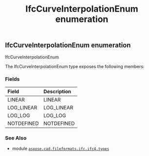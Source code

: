 ﻿---
title: IfcCurveInterpolationEnum enumeration
second_title: Aspose.CAD for Python via .NET API References
description: 
type: docs
weight: 2410
url: /python-net/aspose.cad.fileformats.ifc.ifc4.types/ifccurveinterpolationenum/
is_root: false
---

## IfcCurveInterpolationEnum enumeration

IfcCurveInterpolationEnum



The IfcCurveInterpolationEnum type exposes the following members:

### Fields
| Field | Description |
| :- | :- |
| LINEAR | LINEAR |
| LOG_LINEAR | LOG_LINEAR |
| LOG_LOG | LOG_LOG |
| NOTDEFINED | NOTDEFINED |



### See Also
* module [`aspose.cad.fileformats.ifc.ifc4.types`](..)
